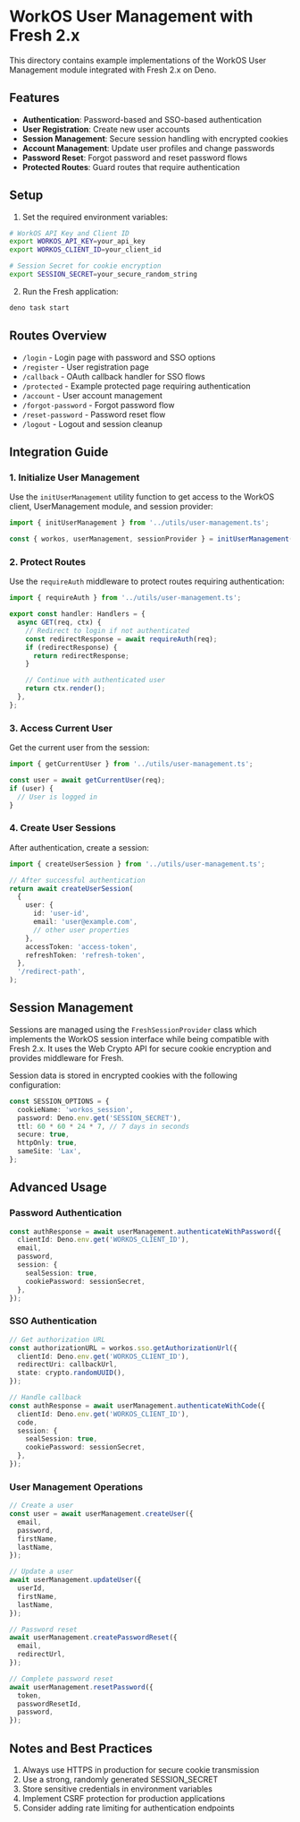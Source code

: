 # WorkOS User Management with Fresh 2.x

This directory contains example implementations of the WorkOS User Management module integrated with Fresh 2.x on Deno.

## Features

- **Authentication**: Password-based and SSO-based authentication
- **User Registration**: Create new user accounts
- **Session Management**: Secure session handling with encrypted cookies
- **Account Management**: Update user profiles and change passwords
- **Password Reset**: Forgot password and reset password flows
- **Protected Routes**: Guard routes that require authentication

## Setup

1. Set the required environment variables:

```bash
# WorkOS API Key and Client ID
export WORKOS_API_KEY=your_api_key
export WORKOS_CLIENT_ID=your_client_id

# Session Secret for cookie encryption
export SESSION_SECRET=your_secure_random_string
```

2. Run the Fresh application:

```bash
deno task start
```

## Routes Overview

- `/login` - Login page with password and SSO options
- `/register` - User registration page
- `/callback` - OAuth callback handler for SSO flows
- `/protected` - Example protected page requiring authentication
- `/account` - User account management
- `/forgot-password` - Forgot password flow
- `/reset-password` - Password reset flow
- `/logout` - Logout and session cleanup

## Integration Guide

### 1. Initialize User Management

Use the `initUserManagement` utility function to get access to the WorkOS client, UserManagement module, and session provider:

```typescript
import { initUserManagement } from '../utils/user-management.ts';

const { workos, userManagement, sessionProvider } = initUserManagement();
```

### 2. Protect Routes

Use the `requireAuth` middleware to protect routes requiring authentication:

```typescript
import { requireAuth } from '../utils/user-management.ts';

export const handler: Handlers = {
  async GET(req, ctx) {
    // Redirect to login if not authenticated
    const redirectResponse = await requireAuth(req);
    if (redirectResponse) {
      return redirectResponse;
    }

    // Continue with authenticated user
    return ctx.render();
  },
};
```

### 3. Access Current User

Get the current user from the session:

```typescript
import { getCurrentUser } from '../utils/user-management.ts';

const user = await getCurrentUser(req);
if (user) {
  // User is logged in
}
```

### 4. Create User Sessions

After authentication, create a session:

```typescript
import { createUserSession } from '../utils/user-management.ts';

// After successful authentication
return await createUserSession(
  {
    user: {
      id: 'user-id',
      email: 'user@example.com',
      // other user properties
    },
    accessToken: 'access-token',
    refreshToken: 'refresh-token',
  },
  '/redirect-path',
);
```

## Session Management

Sessions are managed using the `FreshSessionProvider` class which implements the WorkOS session interface while being compatible with Fresh 2.x. It uses the Web Crypto API for secure cookie encryption and provides middleware for Fresh.

Session data is stored in encrypted cookies with the following configuration:

```typescript
const SESSION_OPTIONS = {
  cookieName: 'workos_session',
  password: Deno.env.get('SESSION_SECRET'),
  ttl: 60 * 60 * 24 * 7, // 7 days in seconds
  secure: true,
  httpOnly: true,
  sameSite: 'Lax',
};
```

## Advanced Usage

### Password Authentication

```typescript
const authResponse = await userManagement.authenticateWithPassword({
  clientId: Deno.env.get('WORKOS_CLIENT_ID'),
  email,
  password,
  session: {
    sealSession: true,
    cookiePassword: sessionSecret,
  },
});
```

### SSO Authentication

```typescript
// Get authorization URL
const authorizationURL = workos.sso.getAuthorizationUrl({
  clientId: Deno.env.get('WORKOS_CLIENT_ID'),
  redirectUri: callbackUrl,
  state: crypto.randomUUID(),
});

// Handle callback
const authResponse = await userManagement.authenticateWithCode({
  clientId: Deno.env.get('WORKOS_CLIENT_ID'),
  code,
  session: {
    sealSession: true,
    cookiePassword: sessionSecret,
  },
});
```

### User Management Operations

```typescript
// Create a user
const user = await userManagement.createUser({
  email,
  password,
  firstName,
  lastName,
});

// Update a user
await userManagement.updateUser({
  userId,
  firstName,
  lastName,
});

// Password reset
await userManagement.createPasswordReset({
  email,
  redirectUrl,
});

// Complete password reset
await userManagement.resetPassword({
  token,
  passwordResetId,
  password,
});
```

## Notes and Best Practices

1. Always use HTTPS in production for secure cookie transmission
2. Use a strong, randomly generated SESSION_SECRET
3. Store sensitive credentials in environment variables
4. Implement CSRF protection for production applications
5. Consider adding rate limiting for authentication endpoints
